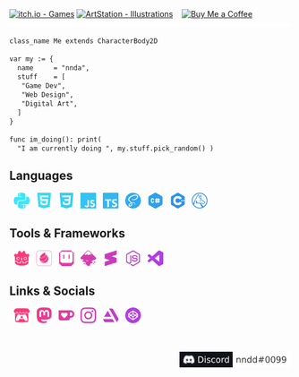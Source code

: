 <div>
  <a href="https://nnda.itch.io"><img src="https://img.shields.io/badge/itch.io-f82a2a?&style=flat-square&logo=itchdotio&logoColor=ffffff" alt="itch.io - Games"/></a>
  <a href="https://www.artstation.com/nnda"><img src="https://img.shields.io/badge/ArtStation-0d8dc5?&style=flat-square&logo=artstation&logoColor=ffffff" alt="ArtStation - Illustrations"/></a>
  &nbsp;&nbsp;
  <a href="https://ko-fi.com/L3L536B9Z"><img src="https://img.shields.io/badge/Buy%20Me%20a%20Coffee-FF5E5B?style=flat-square&logo=kofi&logoColor=ffffff" alt="Buy Me a Coffee"/></a>
</div>
<div align="center">
  <img src="yellow_stripes.svg" alt="yellow stripes"/>
</div>

```gdscript
class_name Me extends CharacterBody2D

var my := {
  name     = "nnda",
  stuff    = [
   "Game Dev",
   "Web Design",
   "Digital Art",
  ]
}

func im_doing(): print(
  "I am currently doing ", my.stuff.pick_random() )

```

## Languages

&nbsp;
<img height="28" width="28" src="icons/python.svg" alt="Python"/> &nbsp;
<img height="28" width="28" src="icons/html5.svg" alt="HTML 5"/> &nbsp;
<img height="28" width="28" src="icons/css3.svg" alt="CSS 3"/> &nbsp;
<img height="28" width="28" src="icons/javascript.svg" alt="JavaScript"/> &nbsp;
<img height="28" width="28" src="icons/typescript.svg" alt="TypeScript"/> &nbsp;
<img height="28" width="28" src="icons/sass.svg" alt="SASS"/> &nbsp;
<img height="28" width="28" src="icons/csharp.svg" alt="C#"/> &nbsp;
<img height="28" width="28" src="icons/cplusplus.svg" alt="C++"/> &nbsp;
<img height="28" width="28" src="icons/wolframlanguage.svg" alt="Wolfram Language"/> &nbsp;
<br>

## Tools & Frameworks

&nbsp;
<img height="28" width="28" src="icons/godotengine.svg" alt="Godot Engine"/> &nbsp;
<img height="28" width="28" src="icons/medibangpaint.svg" alt="MediBang Paint"/> &nbsp;
<img height="28" width="28" src="icons/aseprite.svg" alt="Aseprite"/> &nbsp;
<img height="28" width="28" src="icons/inkscape.svg" alt="Inkscape"/> &nbsp;
<img height="28" width="28" src="icons/sublimetext.svg" alt="Sublime Text"/> &nbsp;
<img height="28" width="28" src="icons/nodedotjs.svg" alt="Node.js"/> &nbsp;
<img height="28" width="28" src="icons/visualstudiocode.svg" alt="Visual Studio Code"/> &nbsp;
<br>

## Links & Socials

&nbsp;
<a href="https://nnda.itch.io"><img height="28" width="28" src="icons/itchdotio.svg" alt="itch.io"/></a> &nbsp;
<a href="https://mastodon.art/@nnda"><img height="28" width="28" src="icons/mastodon.svg" alt="Mastodon"/></a> &nbsp;
<a href="https://ko-fi.com/nnda_"><img height="28" width="28" src="icons/kofi.svg" alt="Ko-fi"/></a> &nbsp;
<a href="https://www.instagram.com/nnda.afrd"><img height="28" width="28" src="icons/instagram.svg" alt="Instagram"/></a> &nbsp;
<a href="https://www.artstation.com/nnda"><img height="28" width="28" src="icons/artstation.svg" alt="ArtStation"/></a> &nbsp;
<a href="https://codepen.io/nnda"><img height="28" width="28" src="icons/codepen.svg" alt="CodePen"/></a> &nbsp;
<br>

</br>
</br>

<!-- https://img.shields.io/badge/Discord-nndd%230099-fff?style=flat-square&logo=discord&logoColor=white&labelColor=101217 -->

<div align="right">
  <a href="https://github.com/nndda"><img height="28" src="Discord-usr.svg"/></a>
</div>
